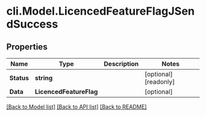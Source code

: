# cli.Model.LicencedFeatureFlagJSendSuccess

## Properties

Name | Type | Description | Notes
------------ | ------------- | ------------- | -------------
**Status** | **string** |  | [optional] [readonly] 
**Data** | **LicencedFeatureFlag** |  | [optional] 

[[Back to Model list]](../README.md#documentation-for-models) [[Back to API list]](../README.md#documentation-for-api-endpoints) [[Back to README]](../README.md)

